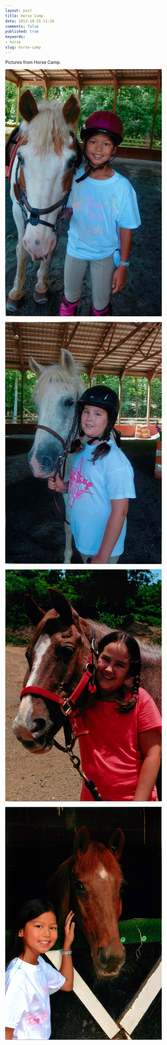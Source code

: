 ```yaml
---
layout: post
title: Horse Camp
date: 2013-10-25 11:28
comments: false
published: true
keywords:
- horse
slug: horse-camp
---
```

Pictures from Horse Camp.

![Horse Camp](/assets/images/2013/2013-06-28/horse-camp-2013-06-28-at-18-51-23-1.jpg)

![Horse Camp](/assets/images/2013/2013-06-28/horse-camp-2013-06-28-at-18-51-23.jpg)

![Horse Camp](/assets/images/2013/2013-07-12/horse-camp-2013-07-12-at-20-34-18-1.jpg)

![Horse Camp](/assets/images/2013/2013-07-12/horse-camp-2013-07-12-at-20-34-18.jpg)
